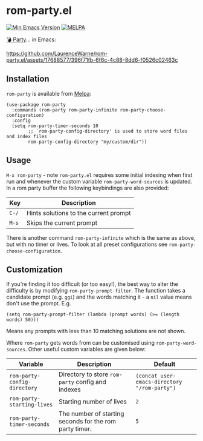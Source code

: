 # rom-party.el
[![Min Emacs Version](https://img.shields.io/badge/Emacs-28+-7F5AB6?logo=gnu-emacs)](https://www.gnu.org/software/emacs/) [![MELPA](https://melpa.org/packages/rom-party-badge.svg)](https://melpa.org/#/rom-party)

[:bomb: Party](https://jklm.fun/)... in Emacs:

https://github.com/LaurenceWarne/rom-party.el/assets/17688577/396f71fb-6f6c-4c88-8dd6-f0526c02463c

## Installation

`rom-party` is available from [Melpa](https://melpa.org/):

```elisp
(use-package rom-party
  :commands (rom-party rom-party-infinite rom-party-choose-configuration)
  :config
  (setq rom-party-timer-seconds 10
        ;; `rom-party-config-directory' is used to store word files and index files
        rom-party-config-directory "my/custom/dir"))
```

## Usage

`M-x rom-party` - note `rom-party.el` requires some initial indexing when first run and whenever the custom variable `rom-party-word-sources` is updated.  In a rom party buffer the following keybindings are also provided:

| Key   | Description                           |
|-------|---------------------------------------|
| `C-/` | Hints solutions to the current prompt |
| `M-s` | Skips the current prompt              |

There is another command `rom-party-infinite` which is the same as above, but with no timer or lives.  To look at all preset configurations see `rom-party-choose-configuration`.

## Customization

If you're finding it too difficult (or too easy!), the best way to alter the difficulty is by modifying `rom-party-prompt-filter`.  The function takes a candidate prompt (e.g. `ggi`) and the words matching it - a `nil` value means don't use the prompt.  E.g.

```elisp
(setq rom-party-prompt-filter (lambda (prompt words) (>= (length words) 50)))
```

Means any prompts with less than 10 matching solutions are not shown.

Where `rom-party` gets words from can be customised using `rom-party-word-sources`.  Other useful custom variables are given below:

| Variable                     | Description                                             | Default                                      |
|------------------------------|---------------------------------------------------------|----------------------------------------------|
| `rom-party-config-directory` | Directory to store `rom-party` config and indexes       | `(concat user-emacs-directory "/rom-party")` |
| `rom-party-starting-lives`   | Starting number of lives                                | `2`                                          |
| `rom-party-timer-seconds`    | The number of starting seconds for the rom party timer. | `5`                                          |
